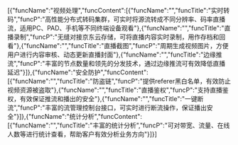 [{"funcName":"视频处理","funcContent":[{"funcName":"","funcTitle":"实时转码","funcP":"高性能分布式转码集群，可实时将源流转成不同分辨率、码率直播流，适用PC、PAD、手机等不同终端设备观看"},{"funcName":"","funcTitle":"直播录制","funcP":"无缝对接京东云存储，可将直播内容实时录制，用作存档和回看"},{"funcName":"","funcTitle":"直播截图","funcP":"周期生成视频图片，方便用户进行内容审核、动态更新直播封面"},{"funcName":"","funcTitle":"边缘推流","funcP":"丰富的节点数量和领先的分发技术，通过边缘推流可有效降低直播延迟"}]},{"funcName":"安全防护","funcContent":[{"funcName":"","funcTitle":"防盗链","funcP":"提供referer黑白名单，有效防止视频资源被盗取"},{"funcName":"","funcTitle":"直播鉴权","funcP":"支持直播鉴权，有效保证推流和播出的安全"},{"funcName":"","funcTitle":"一键断流","funcP":"丰富的流管理控制台接口，可实时进行断流操作，保证播出安全"}]},{"funcName":"统计分析","funcContent":[{"funcName":"","funcTitle":"丰富的统计分析","funcP":"可对带宽、流量、在线人数等进行统计查看，帮助客户有效分析业务方向"}]}]